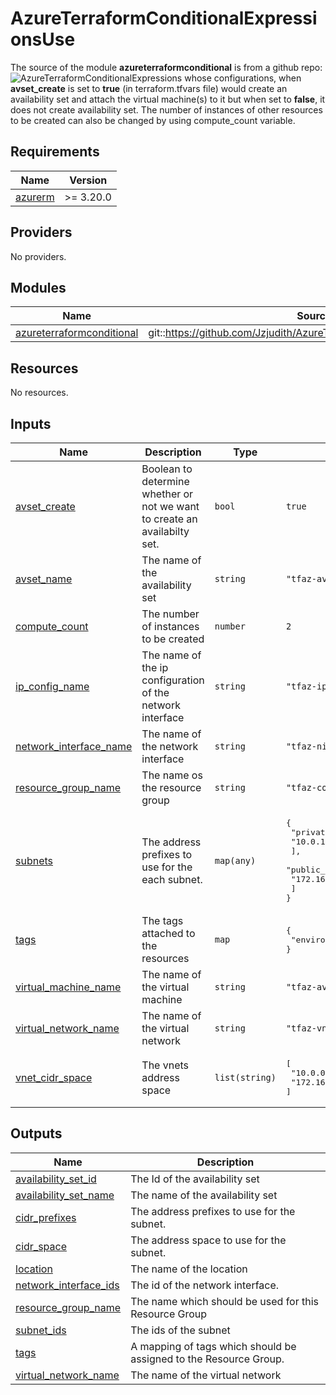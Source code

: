 # AzureTerraformConditionalExpressionsUse
The source of the module **azureterraformconditional** is from a github repo:   
![AzureTerraformConditionalExpressions](https://github.com/Jzjudith/AzureTerraformConditionalExpressions?ref=main) whose configurations, when **avset_create** is set to **true** (in terraform.tfvars file) would create an availability set and attach the virtual machine(s) to it but when set to **false**, it does not create availability set. The number of instances of other resources to be created can also be changed by using compute_count variable.



<!-- BEGIN_TF_DOCS -->
## Requirements

| Name | Version |
|------|---------|
| <a name="requirement_azurerm"></a> [azurerm](#requirement\_azurerm) | >= 3.20.0 |

## Providers

No providers.

## Modules

| Name | Source | Version |
|------|--------|---------|
| <a name="module_azureterraformconditional"></a> [azureterraformconditional](#module\_azureterraformconditional) | git::https://github.com/Jzjudith/AzureTerraformConditionalExpressions | main |

## Resources

No resources.

## Inputs

| Name | Description | Type | Default | Required |
|------|-------------|------|---------|:--------:|
| <a name="input_avset_create"></a> [avset\_create](#input\_avset\_create) | Boolean to determine whether or not we want to create an availabilty set. | `bool` | `true` | no |
| <a name="input_avset_name"></a> [avset\_name](#input\_avset\_name) | The name of the availability set | `string` | `"tfaz-availset"` | no |
| <a name="input_compute_count"></a> [compute\_count](#input\_compute\_count) | The number of instances to be created | `number` | `2` | no |
| <a name="input_ip_config_name"></a> [ip\_config\_name](#input\_ip\_config\_name) | The name of the ip configuration of the network interface | `string` | `"tfaz-ipconfig"` | no |
| <a name="input_network_interface_name"></a> [network\_interface\_name](#input\_network\_interface\_name) | The name of the network interface | `string` | `"tfaz-nic"` | no |
| <a name="input_resource_group_name"></a> [resource\_group\_name](#input\_resource\_group\_name) | The name os the resource group | `string` | `"tfaz-conditonal-rg"` | no |
| <a name="input_subnets"></a> [subnets](#input\_subnets) | The address prefixes to use for the each subnet. | `map(any)` | <pre>{<br>  "private_subnet": [<br>    "10.0.1.0/24"<br>  ],<br>  "public_subnet": [<br>    "172.16.1.0/24"<br>  ]<br>}</pre> | no |
| <a name="input_tags"></a> [tags](#input\_tags) | The tags attached to the resources | `map` | <pre>{<br>  "environment": "Development"<br>}</pre> | no |
| <a name="input_virtual_machine_name"></a> [virtual\_machine\_name](#input\_virtual\_machine\_name) | The name of the virtual machine | `string` | `"tfaz-availvm"` | no |
| <a name="input_virtual_network_name"></a> [virtual\_network\_name](#input\_virtual\_network\_name) | The name of the virtual network | `string` | `"tfaz-vnet"` | no |
| <a name="input_vnet_cidr_space"></a> [vnet\_cidr\_space](#input\_vnet\_cidr\_space) | The vnets address space | `list(string)` | <pre>[<br>  "10.0.0.0/16",<br>  "172.16.0.0/16"<br>]</pre> | no |

## Outputs

| Name | Description |
|------|-------------|
| <a name="output_availability_set_id"></a> [availability\_set\_id](#output\_availability\_set\_id) | The Id of the availability set |
| <a name="output_availability_set_name"></a> [availability\_set\_name](#output\_availability\_set\_name) | The name of the availability set |
| <a name="output_cidr_prefixes"></a> [cidr\_prefixes](#output\_cidr\_prefixes) | The address prefixes to use for the subnet. |
| <a name="output_cidr_space"></a> [cidr\_space](#output\_cidr\_space) | The address space to use for the subnet. |
| <a name="output_location"></a> [location](#output\_location) | The name of the location |
| <a name="output_network_interface_ids"></a> [network\_interface\_ids](#output\_network\_interface\_ids) | The id of the network interface. |
| <a name="output_resource_group_name"></a> [resource\_group\_name](#output\_resource\_group\_name) | The name which should be used for this Resource Group |
| <a name="output_subnet_ids"></a> [subnet\_ids](#output\_subnet\_ids) | The ids of the subnet |
| <a name="output_tags"></a> [tags](#output\_tags) | A mapping of tags which should be assigned to the Resource Group. |
| <a name="output_virtual_network_name"></a> [virtual\_network\_name](#output\_virtual\_network\_name) | The name of the virtual network |
<!-- END_TF_DOCS -->